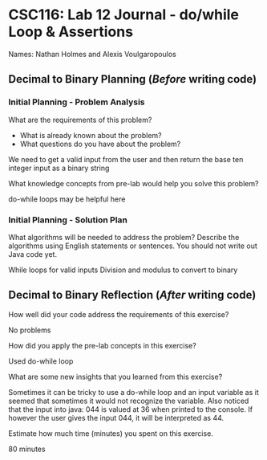 # CSC116: Lab 12 Journal - do/while Loop & Assertions

Names: Nathan Holmes and Alexis Voulgaropoulos

## Decimal to Binary Planning (***Before*** writing code)

### Initial Planning - Problem Analysis

What are the requirements of this problem?

* What is already known about the problem?
* What questions do you have about the problem?

We need to get a valid input from the user and then return the base ten integer input as a binary string

What knowledge concepts from pre-lab would help you solve this problem?

do-while loops may be helpful here

### Initial Planning - Solution Plan

What algorithms will be needed to address the problem? Describe the algorithms using English statements or sentences. You should not write out Java code yet.

While loops for valid inputs
Division and modulus to convert to binary

## Decimal to Binary Reflection (***After*** writing code)

How well did your code address the requirements of this exercise? 

No problems

How did you apply the pre-lab concepts in this exercise? 

Used do-while loop

What are some new insights that you learned from this exercise? 

Sometimes it can be tricky to use a do-while loop and an input variable as it seemed that sometimes it would not recognize the variable.
Also noticed that the input into java: 044 is valued at 36 when printed to the console. If however the user gives the input 044, it will be interpreted as 44.


Estimate how much time (minutes) you spent on this exercise.

80 minutes
